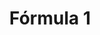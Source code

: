 ---
title: Fórmula 1
description: Campeonato Mundial de Fórmula 1
background: "images/bg.jpg"
logo: "images/icono.png"
---